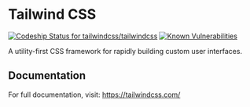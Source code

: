 # Tailwind CSS

[ ![Codeship Status for tailwindcss/tailwindcss](https://app.codeship.com/projects/cdd4ad20-a319-0135-c87c-02251d502cd2/status?branch=master)](https://app.codeship.com/projects/254859)
<a href="https://snyk.io/test/github/kevinsmith100/tailwindcss"><img src="https://snyk.io/test/github/kevinsmith100/tailwindcss/badge.svg" alt="Known Vulnerabilities" data-canonical-src="https://snyk.io/test/github/kevinsmith100/tailwindcss" style="max-width:100%;"></a>

A utility-first CSS framework for rapidly building custom user interfaces.

## Documentation

For full documentation, visit: https://tailwindcss.com/
